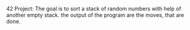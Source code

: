 42 Project: The goal is to sort a stack of random numbers with help of another empty stack. the output of the program are the moves, that are done.
